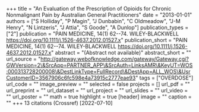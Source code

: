 +++
title = "An Evaluation of the Prescription of Opioids for Chronic Nonmalignant Pain by Australian General Practitioners"
date = "2013-01-01"
authors = ["S Holliday", "P Magin", "J Dunbabin", "C Oldmeadow", "J-M Henry", "N Lintzeris", "J Attia", "S Goode", "A Dunlop"]
publication_types = ["2"]
publication = "PAIN MEDICINE, 14(1) 62--74. WILEY-BLACKWELL https://doi.org/10.1111/j.1526-4637.2012.01527.x"
publication_short = "PAIN MEDICINE, 14(1) 62--74. WILEY-BLACKWELL https://doi.org/10.1111/j.1526-4637.2012.01527.x"
abstract = "(Abstract not available)"
abstract_short = ""
url_source = "http://gateway.webofknowledge.com/gateway/Gateway.cgi?GWVersion=2\&SrcApp=PARTNER_APP\&SrcAuth=LinksAMR\&KeyUT=WOS:000313728200008\&DestLinkType=FullRecord\&DestApp=ALL_WOS\&UsrCustomerID=3567906c6fc598e4a73915c2777eae93"
tags = ["OVERDOSE"]
url_code = ""
image_preview = ""
selected = false
projects = []
url_pdf = ""
url_preprint = ""
url_dataset = ""
url_project = ""
url_slides = ""
url_video = ""
url_poster = ""
math = true
highlight = true
[header]
image = ""
caption = ""
+++
13 citations (Crossref) [2022-07-10]
